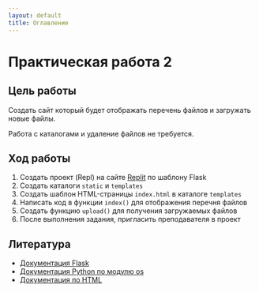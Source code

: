 ```yaml
---
layout: default
title: Оглавление
---
```


# Практическая работа 2

## Цель работы

Создать сайт который будет отображать перечень файлов и загружать новые файлы.

Работа с каталогами и удаление файлов не требуется.

## Ход работы

1. Создать проект (Repl) на сайте [Replit](https://replit.com) по шаблону Flask
2. Создать каталоги `static` и `templates`
3. Создать шаблон HTML-страницы `index.html` в каталоге `templates`
4. Написать код в функции `index()` для отображения перечня файлов 
5. Создать функцию `upload()` для получения загружаемых файлов
6. После выполнения задания, пригласить преподавателя в проект

## Литература

* [Документация Flask](https://flask.palletsprojects.com/en/2.2.x/)
* [Документация Python по модулю os](https://docs.python.org/3/library/os.html)
* [Документация по HTML](https://www.w3schools.com/tags/default.asp)
